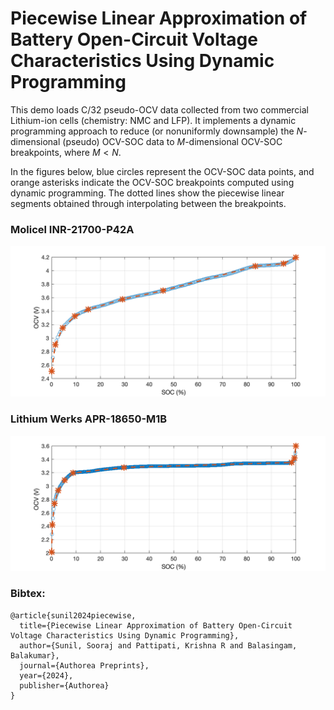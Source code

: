 # Piecewise Linear Approximation of Battery Open-Circuit Voltage Characteristics Using Dynamic Programming
This demo loads C/32 pseudo-OCV data collected from two commercial Lithium-ion cells (chemistry: NMC and LFP). It implements a dynamic programming approach 
to reduce (or nonuniformly downsample) the $N$-dimensional (pseudo) OCV-SOC data to $M$-dimensional OCV-SOC breakpoints, where $M < N$. 

In the figures below, blue circles represent the OCV-SOC data points, and orange asterisks indicate the OCV-SOC breakpoints computed using dynamic programming. The dotted lines show the piecewise linear segments obtained through interpolating between the breakpoints.

### Molicel INR-21700-P42A
![NMC](NMC.png)
### Lithium Werks APR-18650-M1B
![LFP](LFP.png)

### Bibtex:
```
@article{sunil2024piecewise,
  title={Piecewise Linear Approximation of Battery Open-Circuit Voltage Characteristics Using Dynamic Programming},
  author={Sunil, Sooraj and Pattipati, Krishna R and Balasingam, Balakumar},
  journal={Authorea Preprints},
  year={2024},
  publisher={Authorea}
}
